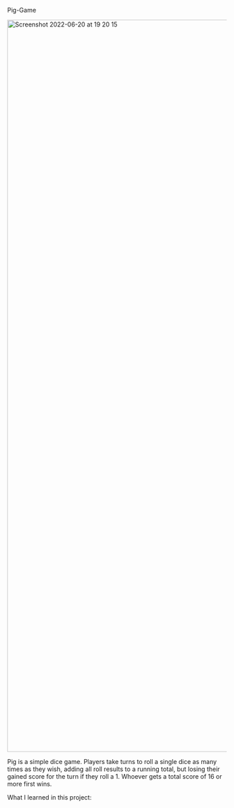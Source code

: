 Pig-Game 

<img width="1680" alt="Screenshot 2022-06-20 at 19 20 15" src="https://user-images.githubusercontent.com/71894732/178801487-cc3be670-bcb4-4937-a12e-cecf1e097c08.png">

Pig is a simple dice game. Players take turns to roll a single dice as many times as they wish, adding all roll results to a running total,
but losing their gained score for the turn if they roll a 1. Whoever gets a total score of 16 or more first wins.

What I learned in this project:

